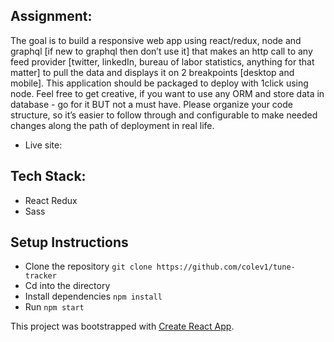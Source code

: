 ## Assignment: 
The goal is to build a responsive web app using react/redux, node and graphql [if new to graphql then don’t use it] that makes an http call to any feed provider [twitter, linkedIn, bureau of labor statistics, anything for that matter] to pull the data and displays it on 2 breakpoints [desktop and mobile]. This application should be packaged to deploy with 1click using node. Feel free to get creative, if you want to use any ORM and store data in database - go for it BUT not a must have. Please organize your code structure, so it’s easier to follow through and configurable to make needed changes along the path of deployment in real life.

* Live site: 


## Tech Stack:
* React Redux
* Sass

## Setup Instructions

* Clone the repository `git clone https://github.com/colev1/tune-tracker`
* Cd into the directory
* Install dependencies `npm install`
* Run `npm start`


This project was bootstrapped with [Create React App](https://github.com/facebook/create-react-app).
